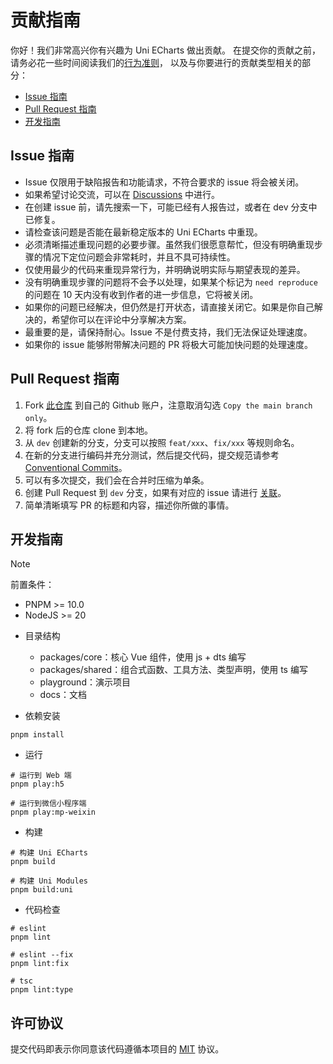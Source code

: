 # 贡献指南

你好！我们非常高兴你有兴趣为 Uni ECharts 做出贡献。
在提交你的贡献之前，请务必花一些时间阅读我们的[行为准则](https://github.com/xiaohe0601/.github/blob/main/CODE_OF_CONDUCT.md)，
以及与你要进行的贡献类型相关的部分：

- [Issue 指南](#issue-指南)
- [Pull Request 指南](#pull-request-指南)
- [开发指南](#开发指南)

## Issue 指南

- Issue 仅限用于缺陷报告和功能请求，不符合要求的 issue 将会被关闭。
- 如果希望讨论交流，可以在 [Discussions](https://github.com/xiaohe0601/uni-echarts/discussions) 中进行。
- 在创建 issue 前，请先搜索一下，可能已经有人报告过，或者在 dev 分支中已修复。
- 请检查该问题是否能在最新稳定版本的 Uni ECharts 中重现。
- 必须清晰描述重现问题的必要步骤。虽然我们很愿意帮忙，但没有明确重现步骤的情况下定位问题会非常耗时，并且不具可持续性。
- 仅使用最少的代码来重现异常行为，并明确说明实际与期望表现的差异。
- 没有明确重现步骤的问题将不会予以处理，如果某个标记为 `need reproduce` 的问题在 10 天内没有收到作者的进一步信息，它将被关闭。
- 如果你的问题已经解决，但仍然是打开状态，请直接关闭它。如果是你自己解决的，希望你可以在评论中分享解决方案。
- 最重要的是，请保持耐心。Issue 不是付费支持，我们无法保证处理速度。
- 如果你的 issue 能够附带解决问题的 PR 将极大可能加快问题的处理速度。

## Pull Request 指南

1. Fork [此仓库](https://github.com/xiaohe0601/uni-echarts) 到自己的 Github 账户，注意取消勾选 `Copy the main branch only`。
2. 将 fork 后的仓库 clone 到本地。
3. 从 `dev` 创建新的分支，分支可以按照 `feat/xxx`、`fix/xxx` 等规则命名。
4. 在新的分支进行编码并充分测试，然后提交代码，提交规范请参考 [Conventional Commits](https://www.conventionalcommits.org)。
5. 可以有多次提交，我们会在合并时压缩为单条。
6. 创建 Pull Request 到 `dev` 分支，如果有对应的 issue 请进行
[关联](https://docs.github.com/en/issues/tracking-your-work-with-issues/using-issues/linking-a-pull-request-to-an-issue)。
7. 简单清晰填写 PR 的标题和内容，描述你所做的事情。

## 开发指南

> [!NOTE]
> 前置条件：
> - PNPM >= 10.0
> - NodeJS >= 20

- 目录结构

  - packages/core：核心 Vue 组件，使用 js + dts 编写
  - packages/shared：组合式函数、工具方法、类型声明，使用 ts 编写
  - playground：演示项目
  - docs：文档

- 依赖安装

```shell
pnpm install
```

- 运行

```shell
# 运行到 Web 端
pnpm play:h5

# 运行到微信小程序端
pnpm play:mp-weixin
```

- 构建

```shell
# 构建 Uni ECharts
pnpm build

# 构建 Uni Modules
pnpm build:uni
```

- 代码检查

```shell
# eslint
pnpm lint

# eslint --fix
pnpm lint:fix

# tsc
pnpm lint:type
```

## 许可协议

提交代码即表示你同意该代码遵循本项目的 [MIT](./LICENSE) 协议。